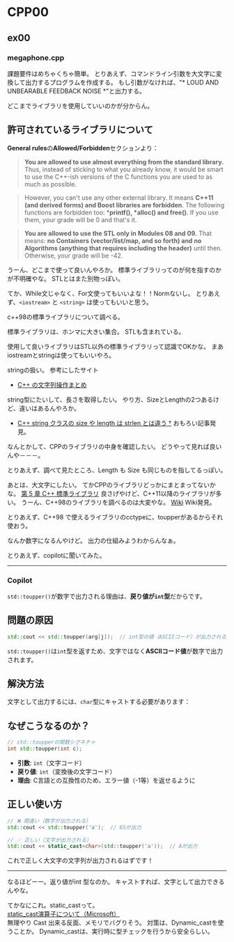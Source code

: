 # CPP00
## ex00
### megaphone.cpp
課題要件はめちゃくちゃ簡単。
とりあえず、コマンドライン引数を大文字に変換して出力するプログラムを作成する。
もし引数がなければ、"* LOUD AND UNBEARABLE FEEDBACK NOISE *"と出力する。

どこまでライブラリを使用していいのかが分からん。

## 許可されているライブラリについて

**General rules**の**Allowed/Forbidden**セクションより：

> **You are allowed to use almost everything from the standard library.** Thus, instead of sticking to what you already know, it would be smart to use the C++-ish versions of the C functions you are used to as much as possible.

> However, you can't use any other external library. It means **C++11 (and derived forms) and Boost libraries are forbidden**. The following functions are forbidden too: ***printf(), *alloc() and free()**. If you use them, your grade will be 0 and that's it.

> **You are allowed to use the STL only in Modules 08 and 09.** That means: **no Containers (vector/list/map, and so forth) and no Algorithms (anything that requires including the <algorithm> header)** until then. Otherwise, your grade will be -42.

うーん、どこまで使って良いんやろか。
標準ライブラリってのが何を指すのかが不明確やな。
STLとはまた別物っぽい。

てか、While文じゃなく、For文使ってもいいよな！！Normないし。
とりあえず、`<iostream>` と `<string>` は使ってもいいと思う。

c++98の標準ライブラリについて調べる。

標準ライブラリは、ホンマに大きい集合。
STLも含まれている。

使用して良いライブラリはSTL以外の標準ライブラリって認識でOKかな。
まあiostreamとstringは使ってもいいやろ。

stringの扱い。
参考にしたサイト
- [C++ の文字列操作まとめ](https://qiita.com/MasahiroBW/items/3f56b22a079cd3272cd3)

string型にたいして、長さを取得したい。
やり方、SizeとLengthの2つあるけど、違いはあるんやろか。
- [C++ string クラスの size や length は strlen とは違う †](https://ruche-home.net/boyaki/2011-06-30/Cstrings)
おもろい記事発見。

なんとかして、CPPのライブラリの中身を確認したい。
どうやって見れば良いんや－－－。

とりあえず、調べて見たところ、Length も Size も同じものを指してるっぽい。

あとは、大文字にしたい。
てかCPPのライブラリどっかにまとまってないかな。
[第 5 章 C++ 標準ライブラリ](https://docs.oracle.com/cd/E19957-01/806-4840/Standard.html)
良さげやけど、C++11以降のライブラリが多い。
うーん、C++98のライブラリを調べるのは大変やな。
[Wiki](https://ja.wikibooks.org/wiki/C%2B%2B/%E6%A8%99%E6%BA%96%E3%83%A9%E3%82%A4%E3%83%96%E3%83%A9%E3%83%AA#)
Wiki発見。

とりあえず、C++98 で使えるライブラリのcctypeに、toupperがあるからそれ使おう。

なんか数字になるんやけど。
出力の仕組みようわからんなぁ。

とりあえず、copilotに聞いてみた。


---
### Copilot
`std::toupper()`が数字で出力される理由は、**戻り値が`int`型**だからです。

## 問題の原因

```cpp
std::cout << std::toupper(arg[j]);  // int型の値（ASCIIコード）が出力される
```

`std::toupper()`は`int`型を返すため、文字ではなく**ASCIIコード値**が数字で出力されます。

## 解決方法

文字として出力するには、`char`型にキャストする必要があります： 

## なぜこうなるのか？

```cpp
// std::toupperの関数シグネチャ
int std::toupper(int c);
```

- **引数**: `int`（文字コード）
- **戻り値**: `int`（変換後の文字コード）
- **理由**: C言語との互換性のため、エラー値（-1等）を返せるように

## 正しい使い方

```cpp
// ❌ 間違い（数字が出力される）
std::cout << std::toupper('a');  // 65が出力

// ✅ 正しい（文字が出力される）
std::cout << static_cast<char>(std::toupper('a'));  // Aが出力
```

これで正しく大文字の文字列が出力されるはずです！

---
なるほどーー。返り値がint 型なのか。
キャストすれば、文字として出力できるんやな。

てかなにこれ。static_castって。  
[static_cast演算子について（Microsoft）](https://learn.microsoft.com/ja-jp/cpp/cpp/static-cast-operator?view=msvc-170)  
無理やり Cast 出来る反面、メモリでバグりそう。
対策は、Dynamic_castを使うことか。
Dynamic_castは、実行時に型チェックを行うから安全らしい。
